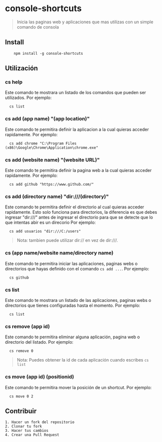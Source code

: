 # console-shortcuts
> Inicia las paginas web y aplicaciones que mas utilizas con un simple comando de consola

## Install
```
    npm install -g console-shortcuts
```

## Utilización

  ### cs help
  Este comando te mostrara un listado de los comandos que pueden ser utilizados. Por ejemplo:

  ```
    cs list
  ```

  ### cs add (app name) "(app location)"
  Este comando te permitira definir la aplicacion a la cual quieras acceder rapidamente. Por ejemplo:

  ```
    cs add chrome "C:\Program Files (x86)\Google\Chrome\Application\chrome.exe"
  ```

  ### cs add (website name) "(website URL)"
  Este comando te permitira definir la pagina web a la cual quieras acceder rapidamente. Por ejemplo:

  ```
    cs add github "https://www.github.com/"
  ```

  ### cs add (directory name) "dir:///(directory)"
  Este comando te permitira definir el directorio al cual quieras acceder rapidamente. Esto solo funciona para directorios, la diferencia es que debes ingresar "dir:///" antes de ingresar el directorio para que se detecte que lo que intentas abir es un direcorio Por ejemplo:

  ```
    cs add usuarios "dir:///C:/users"
  ```
  > Nota: tambien puede utilizar dir:// en vez de dir:///.

  ### cs (app name/website name/directory name)
  Este comando te permitira iniciar las aplicaciones, paginas webs o directorios que hayas definido con el comando ```cs add ...```. Por ejemplo:
  
  ```
    cs github
  ```
  
  ### cs list
  Este comando te mostrara un listado de las aplicaciones, paginas webs o directorios que tienes configuradas hasta el momento. Por ejemplo:

  ```
    cs list
  ```

  ### cs remove (app id)
  Este comando te permitira eliminar alguna aplicación, pagina web o directorio del listado. Por ejemplo:

  ```
    cs remove 0
  ```
  > Nota: Puedes obtener la id de cada aplicación cuando escribes ```cs list```

   ### cs move (app id) (positionid)
  Este comando te permitira mover la posición de un shortcut. Por ejemplo:

  ```
    cs move 0 2
  ```
  
  ## Contribuir
    1. Hacer un fork del repositorio
    2. Clonar tu fork
    3. Hacer tus cambios
    4. Crear una Pull Request
